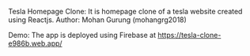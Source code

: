 Tesla Homepage Clone: It is homepage clone of a tesla website created using Reactjs.
Author: Mohan Gurung (mohangrg2018)

Demo: The app is deployed using Firebase at https://tesla-clone-e986b.web.app/


